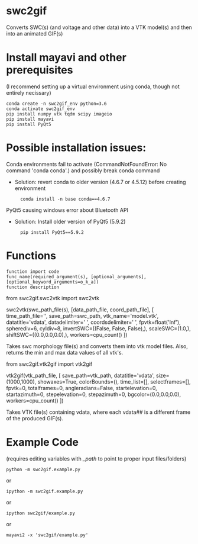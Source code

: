 # swc2gif
Converts SWC(s) (and voltage and other data) into a VTK model(s) and then into an animated GIF(s)


# Install mayavi and other prerequisites
(I recommend setting up a virtual environment using conda, though not entirely necissary)
    
    conda create -n swc2gif_env python=3.6
    conda activate swc2gif_env
    pip install numpy vtk tqdm scipy imageio
    pip install mayavi
    pip install PyQt5

# Possible installation issues:
Conda environments fail to activate (CommandNotFoundError: No command 'conda conda'.) and possibly break conda command
- Solution: revert conda to older version (4.6.7 or 4.5.12) before creating environment

        conda install -n base conda==4.6.7

PyQt5 causing windows error about Bluetooth API
- Solution: Install older version of PyQt5 (5.9.2)

        pip install PyQt5==5.9.2


# Functions
    function import code
    func_name(required_argument(s), [optional_arguments], [optional_keyword_arguments=o_k_a])
    function description

from swc2gif.swc2vtk import swc2vtk
    
swc2vtk(swc_path_file(s), [data_path_file, coord_path_file],
    [
    time_path_file='', save_path=swc_path, vtk_name='model.vtk',
    datatitle='vdata', datadelimiter=' ', coordsdelimiter='	',
    fpvtk=float('Inf'), spherediv=6, cyldiv=8,
    invertSWC=((False, False, False),), scaleSWC=(1.0,),
    shiftSWC=((0.0,0.0,0.0),), workers=cpu_count()
    ])

Takes swc morphology file(s) and converts them into vtk model files.
    Also, returns the min and max data values of all vtk's.

from swc2gif.vtk2gif import vtk2gif
    
vtk2gif(vtk_path_file,
    [
    save_path=vtk_path, datatitle='vdata', size=(1000,1000),
    showaxes=True, colorBounds=(), time_list=[], selectframes=[],
    fpvtk=0, totalframes=0, angleradians=False,
    startelevation=0, startazimuth=0, stepelevation=0, stepazimuth=0,
    bgcolor=(0.0,0.0,0.0), workers=cpu_count()
    ])

Takes VTK file(s) containing vdata, where each vdata## is a different
    frame of the produced GIF(s).


# Example Code
(requires editing variables with *_path* to point to proper input files/folders)

    python -m swc2gif.example.py

or

    ipython -m swc2gif.example.py
or

    ipython swc2gif/example.py
or

    mayavi2 -x 'swc2gif/example.py'
